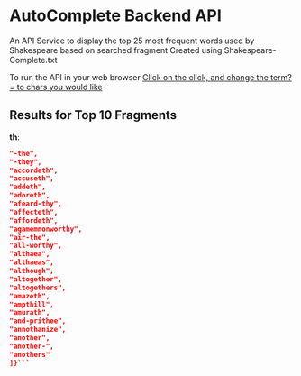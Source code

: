 
# AutoComplete Backend API

An API Service to display the top 25 most frequent words used by Shakespeare based on searched fragment
Created using Shakespeare-Complete.txt 

To run the API in your web browser [Click on the click, and change the term?= to chars you would like](https://golang-autocomplete.herokuapp.com/autocomplete?term=th)

## Results for Top 10 Fragments
**th**: 
```json {[
"-the",
"-they",
"accordeth",
"accuseth",
"addeth",
"adoreth",
"afeard-thy",
"affecteth",
"affordeth",
"agamemnonworthy",
"air-the",
"all-worthy",
"althaea",
"althaeas",
"although",
"altogether",
"altogethers",
"amazeth",
"ampthill",
"amurath",
"and-prithee",
"annothanize",
"another",
"another-",
"anothers"
]}```